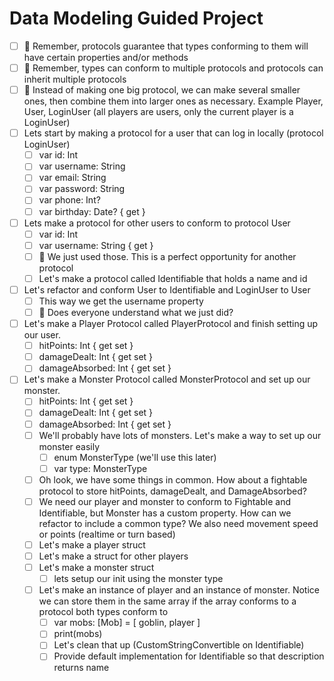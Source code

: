 # Data Modeling Guided Project

- [ ]  🛑 Remember, protocols guarantee that types conforming to them will have certain properties and/or methods
- [ ]  🛑 Remember, types can conform to multiple protocols and protocols can inherit multiple protocols
- [ ]  🛑 Instead of making one big protocol, we can make several smaller ones, then combine them into larger ones as necessary. Example Player, User, LoginUser (all players are users, only the current player is a LoginUser)
- [ ]  Lets start by making a protocol for a user that can log in locally (protocol LoginUser)
    - [ ]  var id: Int
    - [ ]  var username: String
    - [ ]  var email: String
    - [ ]  var password: String
    - [ ]  var phone: Int?
    - [ ]  var birthday: Date? { get }
- [ ]  Lets make a protocol for other users to conform to protocol User
    - [ ]  var id: Int
    - [ ]  var username: String { get }
    - [ ]  🛑 We just used those. This is a perfect opportunity for another protocol
    - [ ]  Let's make a protocol called Identifiable that holds a name and id
- [ ]  Let's refactor and conform User to Identifiable and LoginUser to User
    - [ ]  This way we get the username property
    - [ ]  🛑 Does everyone understand what we just did?
- [ ]  Let's make a Player Protocol called PlayerProtocol and finish setting up our user.
    - [ ]  hitPoints: Int { get set }
    - [ ]  damageDealt: Int { get set }
    - [ ]  damageAbsorbed: Int { get set }
- [ ]  Let's make a Monster Protocol called MonsterProtocol and set up our monster.
    - [ ]  hitPoints: Int { get set }
    - [ ]  damageDealt: Int { get set }
    - [ ]  damageAbsorbed: Int { get set }
    - [ ]  We'll probably have lots of monsters. Let's make a way to set up our monster easily
        - [ ]  enum MonsterType (we'll use this later)
        - [ ]  var type: MonsterType
    - [ ]  Oh look, we have some things in common. How about a fightable protocol to store hitPoints, damageDealt, and DamageAbsorbed?
    - [ ]  We need our player and monster to conform to Fightable and Identifiable, but Monster has a custom property. How can we refactor to include a common type? We also need movement speed or points (realtime or turn based)
    - [ ]  Let's make a player struct
    - [ ]  Let's make a struct for other players
    - [ ]  Let's make a monster struct
        - [ ]  lets setup our init using the monster type
    - [ ]  Let's make an instance of player and an instance of monster. Notice we can store them in the same array if the array conforms to a protocol both types conform to
        - [ ]  var mobs: [Mob] = [ goblin, player ]
        - [ ]  print(mobs)
        - [ ]  Let's clean that up (CustomStringConvertible on Identifiable)
        - [ ]  Provide default implementation for Identifiable so that description returns name
